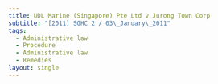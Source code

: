 ```yaml
---
title: UDL Marine (Singapore) Pte Ltd v Jurong Town Corp
subtitle: "[2011] SGHC 2 / 03\_January\_2011"
tags:
  - Administrative law
  - Procedure
  - Administrative law
  - Remedies
layout: single
---
```


